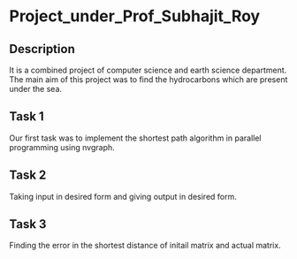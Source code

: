 # Project_under_Prof_Subhajit_Roy

## Description

It is a combined project of computer science and earth science department. The main aim of this project was to find the hydrocarbons which are present under the sea.

## Task 1

Our first task was to implement the shortest path algorithm in parallel programming using nvgraph. 

## Task 2
Taking input in desired form and giving output in desired form.
## Task 3
Finding the error in the shortest distance of initail matrix and actual matrix.
